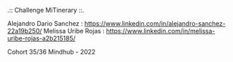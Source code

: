 .:: Challenge MiTinerary ::. 

Alejandro Dario Sanchez : https://www.linkedin.com/in/alejandro-sanchez-22a19b250/
Melissa Uribe Rojas : https://www.linkedin.com/in/melissa-uribe-rojas-a2b215185/

Cohort 35/36 Mindhub - 2022

